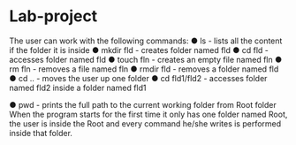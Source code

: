# Lab-project
The user can work with the following commands:
● ls - lists all the content if the folder it is inside
● mkdir fld - creates folder named fld
● cd fld - accesses folder named fld
● touch fln - creates an empty file named fln
● rm fln - removes a file named fln
● rmdir fld - removes a folder named fld
● cd .. - moves the user up one folder
● cd fld1/fld2 - accesses folder named fld2 inside a folder named fld1

● pwd - prints the full path to the current working folder from Root
folder
When the program starts for the first time it only has one folder named
Root, the user is inside the Root and every command he/she writes is
performed inside that folder. 
